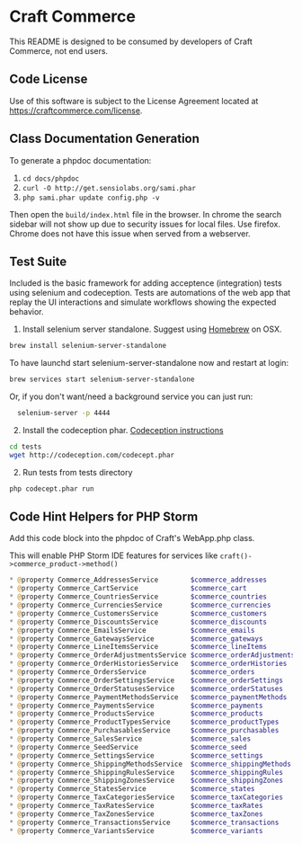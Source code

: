 # Craft Commerce

This README is designed to be consumed by developers of Craft Commerce, not end users.

## Code License
Use of this software is subject to the License Agreement located at https://craftcommerce.com/license.

## Class Documentation Generation

To generate a phpdoc documentation:

1. `cd docs/phpdoc`
2. `curl -O http://get.sensiolabs.org/sami.phar`
3. `php sami.phar update config.php -v`

Then open the `build/index.html` file in the browser. In chrome the search sidebar will not
show up due to security issues for local files. Use firefox. Chrome does not have this issue when
served from a webserver.

## Test Suite

Included is the basic framework for adding acceptence (integration) tests using 
selenium and codeception.
Tests are automations of the web app that replay the UI interactions and simulate 
workflows showing the expected behavior.

1) Install selenium server standalone. Suggest using [Homebrew](http://brew.sh/) on OSX.
```bash
brew install selenium-server-standalone
```

To have launchd start selenium-server-standalone now and restart at login:
```bash
brew services start selenium-server-standalone
```
Or, if you don't want/need a background service you can just run:
```bash
  selenium-server -p 4444
```

2) Install the codeception phar. [Codeception instructions](http://codeception.com/quickstart)

```bash
cd tests
wget http://codeception.com/codecept.phar
```

2) Run tests from tests directory

```bash
php codecept.phar run
```

## Code Hint Helpers for PHP Storm

Add this code block into the phpdoc of Craft's WebApp.php class.

This will enable PHP Storm IDE features for services like `craft()->commerce_product->method()`

```php
* @property Commerce_AddressesService        $commerce_addresses
* @property Commerce_CartService             $commerce_cart
* @property Commerce_CountriesService        $commerce_countries
* @property Commerce_CurrenciesService       $commerce_currencies
* @property Commerce_CustomersService        $commerce_customers
* @property Commerce_DiscountsService        $commerce_discounts
* @property Commerce_EmailsService           $commerce_emails
* @property Commerce_GatewaysService         $commerce_gateways
* @property Commerce_LineItemsService        $commerce_lineItems
* @property Commerce_OrderAdjustmentsService $commerce_orderAdjustments
* @property Commerce_OrderHistoriesService   $commerce_orderHistories
* @property Commerce_OrdersService           $commerce_orders
* @property Commerce_OrderSettingsService    $commerce_orderSettings
* @property Commerce_OrderStatusesService    $commerce_orderStatuses
* @property Commerce_PaymentMethodsService   $commerce_paymentMethods
* @property Commerce_PaymentsService         $commerce_payments
* @property Commerce_ProductsService         $commerce_products
* @property Commerce_ProductTypesService     $commerce_productTypes
* @property Commerce_PurchasablesService     $commerce_purchasables
* @property Commerce_SalesService            $commerce_sales
* @property Commerce_SeedService             $commerce_seed
* @property Commerce_SettingsService         $commerce_settings
* @property Commerce_ShippingMethodsService  $commerce_shippingMethods
* @property Commerce_ShippingRulesService    $commerce_shippingRules
* @property Commerce_ShippingZonesService    $commerce_shippingZones
* @property Commerce_StatesService           $commerce_states
* @property Commerce_TaxCategoriesService    $commerce_taxCategories
* @property Commerce_TaxRatesService         $commerce_taxRates
* @property Commerce_TaxZonesService         $commerce_taxZones
* @property Commerce_TransactionsService     $commerce_transactions
* @property Commerce_VariantsService         $commerce_variants
```
